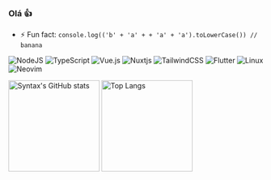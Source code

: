 ### Olá 👍

- ⚡ Fun fact: ``console.log(('b' + 'a' + + 'a' + 'a').toLowerCase()) // banana``

![NodeJS](https://img.shields.io/badge/node.js-6DA55F?style=for-the-badge&logo=node.js&logoColor=white)
![TypeScript](https://img.shields.io/badge/typescript-%23007ACC.svg?style=for-the-badge&logo=typescript&logoColor=white)
![Vue.js](https://img.shields.io/badge/vuejs-%2335495e.svg?style=for-the-badge&logo=vuedotjs&logoColor=%234FC08D)
![Nuxtjs](https://img.shields.io/badge/Nuxt-002E3B?style=for-the-badge&logo=nuxtdotjs&logoColor=#00DC82)
![TailwindCSS](https://img.shields.io/badge/tailwindcss-%2338B2AC.svg?style=for-the-badge&logo=tailwind-css&logoColor=white)
![Flutter](https://img.shields.io/badge/Flutter-%2302569B.svg?style=for-the-badge&logo=Flutter&logoColor=white)
![Linux](https://img.shields.io/badge/Linux-FCC624?style=for-the-badge&logo=linux&logoColor=black)
![Neovim](https://img.shields.io/badge/NeoVim-%2357A143.svg?&style=for-the-badge&logo=neovim&logoColor=white)

<div>
  <img height="180em" src="https://github-readme-stats.vercel.app/api?username=Syntax73&show_icons=true&theme=synthwave&count_private=true" alt="Syntax's GitHub stats">
  <img height="180em" src="https://github-readme-stats.vercel.app/api/top-langs/?username=Syntax73&layout=compact&theme=synthwave" alt="Top Langs">
</div>
